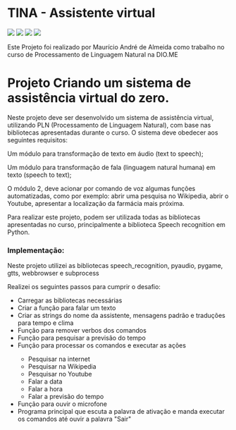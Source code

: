 # TINA - Assistente virtual

<p align="left">
  <img src="https://img.shields.io/static/v1?label=&message=Python&color=blue&style=for-the-badge&logo=python"/>
  <img src="https://img.shields.io/static/v1?label=&message=gTTS&color=blue&style=for-the-badge&logo=gtts"/>
  <img src="https://img.shields.io/static/v1?label=&message=speech_recognition&color=blue&style=for-the-badge&logo=speech_recognition"/>
  <img src="http://img.shields.io/static/v1?label=STATUS&message=CONCLUIDO&color=GREEN&style=for-the-badge"/>
</p>


Este Projeto foi realizado por Maurício André de Almeida como trabalho no curso de Processamento de Linguagem Natural na DIO.ME


# Projeto Criando um sistema de assistência virtual do zero. 

Neste projeto deve ser desenvolvido um sistema de assistência virtual, utilizando PLN (Processamento de Linguagem Natural), com base nas bibliotecas apresentadas durante o curso. O sistema deve obedecer aos seguintes requisitos: 
	
Um módulo para transformação de texto em áudio (text to speech); 
 	
	
Um módulo para transformação de fala (linguagem natural humana) em texto (speech to text); 
 	
	
O módulo 2, deve acionar por comando de voz algumas funções automatizadas, como por exemplo: abrir uma pesquisa no Wikipedia, abrir o Youtube, apresentar a localização da farmácia mais próxima. 
 	
Para realizar este projeto, podem ser utilizada todas as bibliotecas apresentadas no curso, principalmente a biblioteca Speech recognition em Python.  

### <b>Implementação:</b>

Neste projeto utilizei as bibliotecas speech_recognition, pyaudio, pygame, gtts, webbrowser e subprocess

Realizei os seguintes passos para cumprir o desafio:

<ul>
<li>Carregar as bibliotecas necessárias</li>
<li>Criar a função para falar um texto</li>
<li>Criar as strings do nome da assistente, mensagens padrão e traduções para tempo e clima</li>
<li>Função para remover verbos dos comandos</li>
<li>Função para pesquisar a previsão do tempo</li>
<li>Função para processar os comandos e executar as ações</li>
<ul>
  <li>Pesquisar na internet</li>
  <li>Pesquisar na Wikipedia</li>
  <li>Pesquisar no Youtube</li>
  <li>Falar a data</li>
  <li>Falar a hora</li>
  <li>Falar a previsão do tempo</li>
</ul>
<li>Função para ouvir o microfone</li>
<li>Programa principal que escuta a palavra de ativação e manda executar os comandos até ouvir a palavra "Sair"</li>
</ul>
